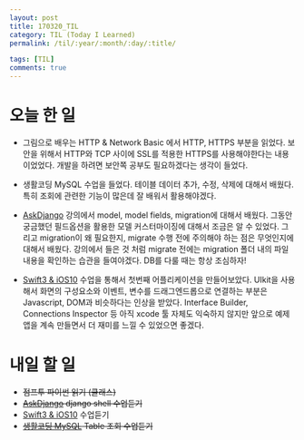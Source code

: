 ```yaml
---
layout: post
title: 170320_TIL
category: TIL (Today I Learned)
permalink: /til/:year/:month/:day/:title/

tags: [TIL]
comments: true
---
```

# 오늘 한 일
- 그림으로 배우는 HTTP & Network Basic 에서 HTTP, HTTPS 부분을 읽었다. 보안을 위해서 HTTP와 TCP 사이에 SSL를 적용한 HTTPS를 사용해야한다는 내용이었었다. 개발을 하려면 보안쪽 공부도 필요하겠다는 생각이 들었다.

- 생활코딩 MySQL 수업을 들었다. 테이블 데이터 추가, 수정, 삭제에 대해서 배웠다. 특히 조회에 관련한 기능이 많은데 잘 배워서 활용해야겠다.

- [AskDjango](https://nomade.kr/vod/django/) 강의에서 model, model fields, migration에 대해서 배웠다. 그동안 궁금했던 필드옵션을 활용한 모델 커스터마이징에 대해서 조금은 알 수 있었다. 그리고 migration이 왜 필요한지, migrate 수행 전에 주의해야 하는 점은 무엇인지에 대해서 배웠다. 강의에서 들은 것 처럼 migrate 전에는 migration 폴더 내의 파일 내용을 확인하는 습관을 들여야겠다. DB를 다룰 때는 항상 조심하자!

- [Swift3 & iOS10](https://www.inflearn.com/course/swift3-%EC%8A%A4%EC%9C%84%ED%94%84%ED%8A%B8-ios-%EA%B0%9C%EB%B0%9C-%EA%B0%95%EC%A2%8C/) 수업을 통해서 첫번째 어플리케이션을 만들어보았다. UIkit을 사용해서 화면의 구성요소와 이벤트, 변수를 드래그엔드롭으로 연결하는 부분은 Javascript, DOM과 비슷하다는 인상을 받았다. Interface Builder, Connections Inspector 등 아직 xcode 툴 자체도 익숙하지 않지만 앞으로 예제 앱을 계속 만들면서 더 재미를 느낄 수 있었으면 좋겠다.


# 내일 할 일
- ~~점프투 파이썬 읽기 (클래스)~~
- ~~[AskDjango](https://nomade.kr/vod/django/) django shell 수업듣기~~
- [Swift3 & iOS10](https://www.inflearn.com/course/swift3-%EC%8A%A4%EC%9C%84%ED%94%84%ED%8A%B8-ios-%EA%B0%9C%EB%B0%9C-%EA%B0%95%EC%A2%8C/) 수업듣기
- ~~[생활코딩 MySQL](https://opentutorials.org/course/195) Table 조회 수업듣기~~
